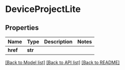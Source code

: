 # DeviceProjectLite


## Properties
Name | Type | Description | Notes
------------ | ------------- | ------------- | -------------
**href** | **str** |  | 

[[Back to Model list]](../README.md#documentation-for-models) [[Back to API list]](../README.md#documentation-for-api-endpoints) [[Back to README]](../README.md)


